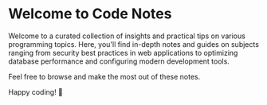 # Welcome to Code Notes

Welcome to a curated collection of insights and practical tips on various programming topics. Here, you'll find in-depth notes and guides on subjects ranging from security best practices in web applications to optimizing database performance and configuring modern development tools.

Feel free to browse and make the most out of these notes.

Happy coding! 🚀
